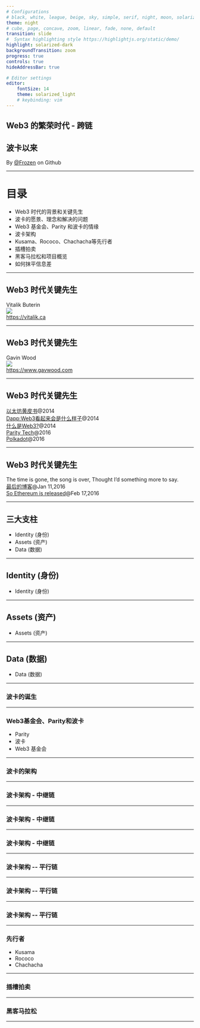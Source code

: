 ```yaml
---
# Configurations
# black, white, league, beige, sky, simple, serif, night, moon, solarized
theme: night
# cube, page, concave, zoom, linear, fade, none, default 
transition: slide
#  Syntax highlighting style https://highlightjs.org/static/demo/
highlight: solarized-dark
backgroundTransition: zoom
progress: true
controls: true
hideAddressBar: true

# Editor settings
editor:
    fontSize: 14
    theme: solarized_light
    # keybinding: vim
---
```

<!-- .slide: data-background="https://raw.githubusercontent.com/xrdavies/slides/main/20210523-8btc/bg.jpg" -->
## Web3 的繁荣时代 - 跨链
## 波卡以来

By <a href="https://github.com/xrdavies" target="_blank" data-preview-link="false" >@Frozen</a> on Github

<style>
@import url('https://fonts.googleapis.com/css2?family=Playfair+Display:wght@800&display=swap');
.slide { color:#116466; background: #2c3531;}
.slide h1{ color: #ffcb9a; font-family: 'Playfair Display', serif; }
.reveal p { color: #d1e8e2;}
.reveal li{ color: #d1e8e2;}
.reveal a { color: #89b08c; }
.reveal .controls { color: #0a97b0; }
.reveal .progress { color: #1b6ca8; }
</style>

---
# 目录
- Web3 时代的背景和关键先生
- 波卡的愿景、理念和解决的问题
- Web3 基金会、Parity 和波卡的情缘
- 波卡架构
- Kusama、Rococo、Chachacha等先行者
- 插槽拍卖
- 黑客马拉松和项目概览
- 如何抹平信息差

---

## Web3 时代关键先生
Vitalik Buterin  
![](https://pbs.twimg.com/profile_images/977496875887558661/L86xyLF4.jpg)   
https://vitalik.ca

---

## Web3 时代关键先生

Gavin Wood  
![](https://www.gavwood.com/images/gav6.jpg)  
https://www.gavwood.com  

---

## Web3 时代关键先生
[以太坊黄皮书](https://ethereum.github.io/yellowpaper/paper.pdf)@2014  
[Dapp:Web3看起来会是什么样子](https://www.gavwood.com/dappsweb3.html)@2014  
[什么是Web3?](https://www.gavwood.com/web3lt.html)@2014  
[Parity Tech](https://www.parity.io)@2016  
[Polkadot](http://polkadot.network)@2016

---

## Web3 时代关键先生

The time is gone, the song is over, Thought I’d something more to say.  
[最后的博客](https://blog.ethereum.org/2016/01/11/last-blog-post/)@Jan 11,2016  
[So Ethereum is released](https://gavofyork.medium.com/so-ethereum-is-released-4291da46b770)@Feb 17,2016  

---

## 三大支柱

- Identity (身份)
- Assets (资产)
- Data (数据)

---

## Identity (身份)

- Identity (身份)

---

## Assets (资产)

- Assets (资产)

---

## Data (数据)

- Data (数据)

---

### 波卡的诞生


---
### Web3基金会、Parity和波卡
- Parity
- 波卡
- Web3 基金会

---
### 波卡的架构

---
### 波卡架构 - 中继链

---
### 波卡架构 - 中继链

---
### 波卡架构 - 中继链

---
### 波卡架构 -- 平行链

---
### 波卡架构 -- 平行链

---
### 波卡架构 -- 平行链

---
### 先行者
- Kusama
- Rococo
- Chachacha

---
### 插槽拍卖

---
### 黑客马拉松

---


